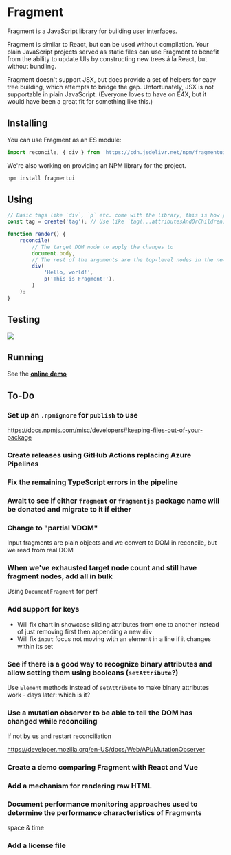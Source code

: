 # Fragment

Fragment is a JavaScript library for building user interfaces.

Fragment is similar to React, but can be used without compilation.
Your plain JavaScript projects served as static files can use Fragment to benefit from the
ability to update UIs by constructing new trees á la React, but without bundling.

Fragment doesn't support JSX, but does provide a set of helpers for easy tree building,
which attempts to bridge the gap. Unfortunately, JSX is not supportable in plain JavaScript.
(Everyone loves to have on E4X, but it would have been a great fit for something like this.)

## Installing

You can use Fragment as an ES module:

```js
import reconcile, { div } from 'https://cdn.jsdelivr.net/npm/fragmentui/lib.js';
```

We're also working on providing an NPM library for the project.

```sh
npm install fragmentui
```

## Using

```js
// Basic tags like `div`, `p` etc. come with the library, this is how you add support for any tag
const tag = create('tag'); // Use like `tag(...attributesAndOrChildren)`

function render() {
    reconcile(
        // The target DOM node to apply the changes to
        document.body,
        // The rest of the arguments are the top-level nodes in the new rootless tree
        div(
            'Hello, world!',
            p('This is Fragment!'),
        )
    );
}
```

## Testing

[
  ![](https://tomashubelbauer.visualstudio.com/fragment/_apis/build/status/fragment-CI?branchName=master)
](https://tomashubelbauer.visualstudio.com/fragment/_build/latest?definitionId=13?branchName=master)

## Running

See the [**online demo**](https://tomashubelbauer.github.io/fragment/)

## To-Do

### Set up an `.npmignore` for `publish` to use

https://docs.npmjs.com/misc/developers#keeping-files-out-of-your-package

### Create releases using GitHub Actions replacing Azure Pipelines

### Fix the remaining TypeScript errors in the pipeline

### Await to see if either `fragment` or `fragmentjs` package name will be donated and migrate to it if either

### Change to "partial VDOM"

Input fragments are plain objects and we convert to DOM in reconcile, but we read from real DOM

### When we've exhausted target node count and still have fragment nodes, add all in bulk

Using `DocumentFragment` for perf

### Add support for keys

- Will fix chart in showcase sliding attributes from one to another instead of just removing first then appending a new `div`
- Will fix `input` focus not moving with an element in a line if it changes within its set

### See if there is a good way to recognize binary attributes and allow setting them using booleans (`setAttribute`?)

Use `Element` methods instead of `setAttribute` to make binary attributes work - days later: which is it?

### Use a mutation observer to be able to tell the DOM has changed while reconciling

If not by us and restart reconciliation

https://developer.mozilla.org/en-US/docs/Web/API/MutationObserver

### Create a demo comparing Fragment with React and Vue

### Add a mechanism for rendering raw HTML

### Document performance monitoring approaches used to determine the performance characteristics of Fragments

space & time

### Add a license file
